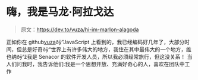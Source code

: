 # 嗨，我是马龙·阿拉戈达

> 原文：<https://dev.to/vuza/hi-im-marlon-alagoda>

正如你在 github[vuza](https://github.com/vuza)ðÿ”JavaScript 上看到的，我已经编码好几年了，大部分时间，但总是好奇ðÿ“世界上有许多伟大的地方，我住在其中最伟大的一个地方，维也纳ðÿ'ž我是 Senacor 的软件开发人员，所以我必须经常旅行，但这没关系！
当人们问我时，我告诉他们:我是一个思想开放、充满好奇心的人，喜欢在团队中工作